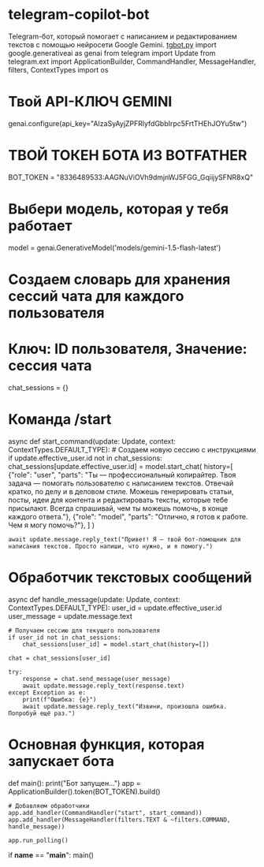 # telegram-copilot-bot
Telegram-бот, который помогает с написанием и редактированием текстов с помощью нейросети Google Gemini.
[tgbot.py](https://github.com/user-attachments/files/22452894/tgbot.py)
import google.generativeai as genai
from telegram import Update
from telegram.ext import ApplicationBuilder, CommandHandler, MessageHandler, filters, ContextTypes
import os

# Твой API-КЛЮЧ GEMINI
genai.configure(api_key="AIzaSyAyjZPFRlyfdGbbIrpc5FrtTHEhJOYu5tw")

# ТВОЙ ТОКЕН БОТА ИЗ BOTFATHER
BOT_TOKEN = "8336489533:AAGNuViOVh9dmjnWJ5FGG_GqiijySFNR8xQ"

# Выбери модель, которая у тебя работает
model = genai.GenerativeModel('models/gemini-1.5-flash-latest')

# Создаем словарь для хранения сессий чата для каждого пользователя
# Ключ: ID пользователя, Значение: сессия чата
chat_sessions = {}

# Команда /start
async def start_command(update: Update, context: ContextTypes.DEFAULT_TYPE):
    # Создаем новую сессию с инструкциями
    if update.effective_user.id not in chat_sessions:
        chat_sessions[update.effective_user.id] = model.start_chat(
            history=[
                {"role": "user", "parts": "Ты — профессиональный копирайтер. Твоя задача — помогать пользователю с написанием текстов. Отвечай кратко, по делу и в деловом стиле. Можешь генерировать статьи, посты, идеи для контента и редактировать тексты, которые тебе присылают. Всегда спрашивай, чем ты можешь помочь, в конце каждого ответа."},
                {"role": "model", "parts": "Отлично, я готов к работе. Чем я могу помочь?"},
            ]
        )
    
    await update.message.reply_text("Привет! Я — твой бот-помощник для написания текстов. Просто напиши, что нужно, и я помогу.")
# Обработчик текстовых сообщений
async def handle_message(update: Update, context: ContextTypes.DEFAULT_TYPE):
    user_id = update.effective_user.id
    user_message = update.message.text
    
    # Получаем сессию для текущего пользователя
    if user_id not in chat_sessions:
        chat_sessions[user_id] = model.start_chat(history=[])
    
    chat = chat_sessions[user_id]

    try:
        response = chat.send_message(user_message)
        await update.message.reply_text(response.text)
    except Exception as e:
        print(f"Ошибка: {e}")
        await update.message.reply_text("Извини, произошла ошибка. Попробуй ещё раз.")

# Основная функция, которая запускает бота
def main():
    print("Бот запущен...")
    app = ApplicationBuilder().token(BOT_TOKEN).build()

    # Добавляем обработчики
    app.add_handler(CommandHandler("start", start_command))
    app.add_handler(MessageHandler(filters.TEXT & ~filters.COMMAND, handle_message))

    app.run_polling()

if __name__ == "__main__":
    main()
